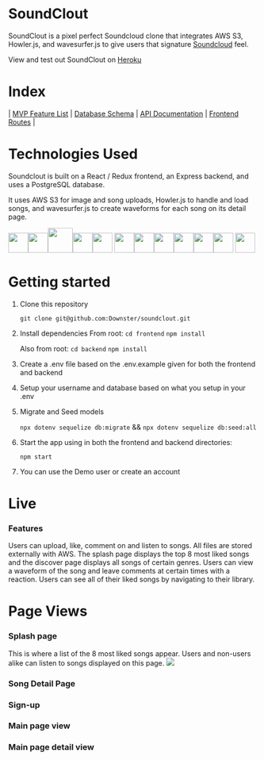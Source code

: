 # SoundClout

SoundClout is a pixel perfect Soundcloud clone that integrates AWS S3, Howler.js, and wavesurfer.js to give users that signature [Soundcloud](https://www.soundcloud.com/) feel.

View and test out SoundClout on [Heroku](https://soundclout-app.herokuapp.com/)

# Index

|
[MVP Feature List](https://github.com/Downster/soundclout/wiki/Feature-List) |
[Database Schema](https://github.com/Downster/soundclout/wiki/Db-Schema) |
[API Documentation](https://github.com/Downster/soundclout/wiki/API-Documentation) |
[Frontend Routes](https://github.com/Downster/soundclout/wiki/Frontend-Routes) |

# Technologies Used
Soundclout is built on a React / Redux frontend, an Express backend, and uses a PostgreSQL database.

It uses AWS S3 for image and song uploads, Howler.js to handle and load songs, and wavesurfer.js to create waveforms for each song on its detail page.

<img  src="https://cdn.jsdelivr.net/gh/devicons/devicon/icons/javascript/javascript-original.svg"  height=40/><img src="https://cdn.jsdelivr.net/gh/devicons/devicon/icons/nodejs/nodejs-plain-wordmark.svg" height=40/><img src="https://cdn.jsdelivr.net/gh/devicons/devicon/icons/express/express-original-wordmark.svg" height=50/><img  src="https://cdn.jsdelivr.net/gh/devicons/devicon/icons/postgresql/postgresql-original.svg"  height=40/><img  src="https://cdn.jsdelivr.net/gh/devicons/devicon/icons/sequelize/sequelize-original.svg"  height=40/>
<img src="https://cdn.jsdelivr.net/gh/devicons/devicon/icons/react/react-original.svg" height=40/><img src="https://cdn.jsdelivr.net/gh/devicons/devicon/icons/redux/redux-original.svg" height=40/><img  src="https://cdn.jsdelivr.net/gh/devicons/devicon/icons/css3/css3-original.svg"  height=40/><img  src="https://cdn.jsdelivr.net/gh/devicons/devicon/icons/html5/html5-original.svg"  height=40/><img  src="https://cdn.jsdelivr.net/gh/devicons/devicon/icons/git/git-original.svg"  height=40/><img  src="https://cdn.jsdelivr.net/gh/devicons/devicon/icons/vscode/vscode-original.svg"  height=40/>
<img src="https://cdn.jsdelivr.net/gh/devicons/devicon/icons/amazonwebservices/amazonwebservices-original-wordmark.svg" height=40 />

# Getting started

1. Clone this repository

   `git clone git@github.com:Downster/soundclout.git`

2. Install dependencies
   From root: `cd frontend`
   `npm install`
   
   Also from root: 
   `cd backend`
   `npm install`

3. Create a .env file based on the .env.example given for both the frontend and backend

4. Setup your username and database based on what you setup in your .env

5. Migrate and Seed models

   `npx dotenv sequelize db:migrate` &&
   `npx dotenv sequelize db:seed:all`

6. Start the app using in both the frontend and backend directories:

   `npm start`

7. You can use the Demo user or create an account

# Live

### Features
Users can upload, like, comment on and listen to songs. All files are stored externally with AWS. The splash page displays the top 8 most liked songs and the discover page displays all songs of certain genres. Users can view a waveform of the song and leave comments at certain times with a reaction. Users can see all of their liked songs by navigating to their library.

# Page Views

### Splash page
This is where a list of the 8 most liked songs appear. Users and non-users alike can listen to songs displayed on this page.
<img src='https://i.imgur.com/GdsyBZj.png'/>

### Song Detail Page


### Sign-up


### Main page view


### Main page detail view







